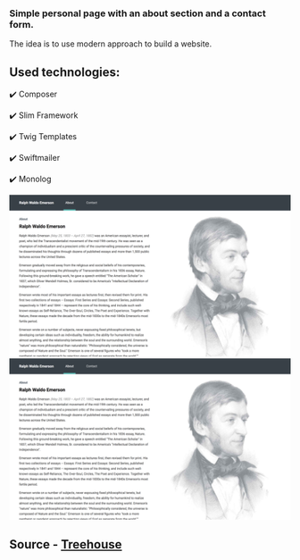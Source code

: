 ### Simple personal page with an about section and a contact form.

The idea is to use modern approach to build a website.

## Used technologies:

:heavy_check_mark: Composer

:heavy_check_mark: Slim Framework

:heavy_check_mark: Twig Templates

:heavy_check_mark: Swiftmailer

:heavy_check_mark: Monolog

<img src="screenshots/Screen Shot 2018-08-24 at 15.56.44.png">
<img src="screenshots/Screen Shot 2018-08-24 at 15.56.44.png">

## Source - [Treehouse](https://teamtreehouse.com/)
